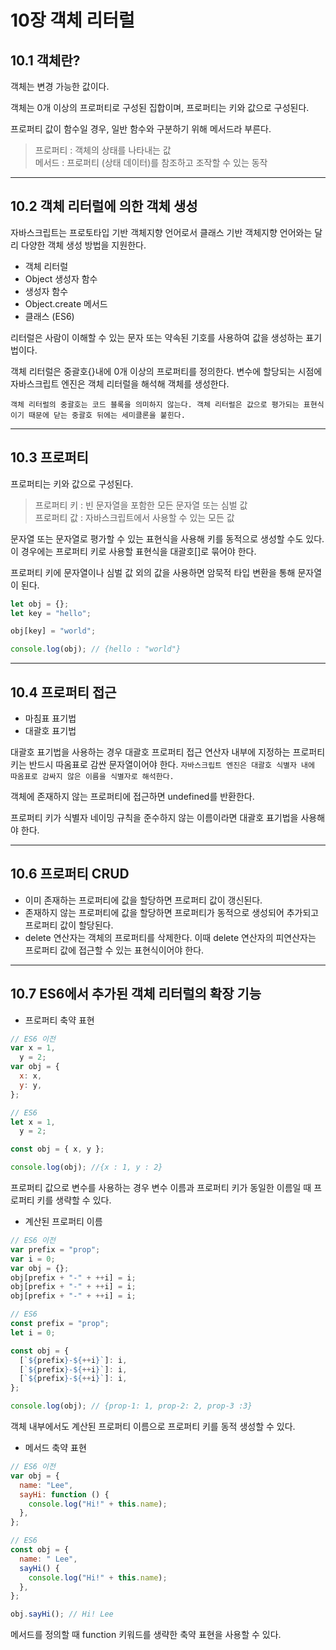 # 10장 객체 리터럴

## 10.1 객체란?

객체는 변경 가능한 값이다.

객체는 0개 이상의 프로퍼티로 구성된 집합이며, 프로퍼티는 키와 값으로 구성된다.

프로퍼티 값이 함수일 경우, 일반 함수와 구분하기 위해 메서드라 부른다.

> 프로퍼티 : 객체의 상태를 나타내는 값 <br/> 메서드 : 프로퍼티 (상태 데이터)를 참조하고 조작할 수 있는 동작

---

## 10.2 객체 리터럴에 의한 객체 생성

자바스크립트는 프로토타입 기반 객체지향 언어로서 클래스 기반 객체지향 언어와는 달리 다양한 객체 생성 방법을 지원한다.

- 객체 리터럴
- Object 생성자 함수
- 생성자 함수
- Object.create 메서드
- 클래스 (ES6)

리터럴은 사람이 이해할 수 있는 문자 또는 약속된 기호를 사용하여 값을 생성하는 표기법이다.

객체 리터럴은 중괄호{}내에 0개 이상의 프로퍼티를 정의한다. 변수에 할당되는 시점에 자바스크립트 엔진은 객체 리터럴을 해석해 객체를 생성한다.

`객체 리터럴의 중괄호는 코드 블록을 의미하지 않는다. 객체 리터럴은 값으로 평가되는 표현식이기 때문에 닫는 중괄호 뒤에는 세미클론을 붙힌다.`

---

## 10.3 프로퍼티

프로퍼티는 키와 값으로 구성된다.

> 프로퍼티 키 : 빈 문자열을 포함한 모든 문자열 또는 심벌 값 <br/>
> 프로퍼티 값 : 자바스크립트에서 사용할 수 있는 모든 값

문자열 또는 문자열로 평가할 수 있는 표현식을 사용해 키를 동적으로 생성할 수도 있다. 이 경우에는 프로퍼티 키로 사용할 표현식을 대괄호[]로 묶어야 한다.

프로퍼티 키에 문자열이나 심벌 값 외의 값을 사용하면 암묵적 타입 변환을 통해 문자열이 된다.

```javascript
let obj = {};
let key = "hello";

obj[key] = "world";

console.log(obj); // {hello : "world"}
```

---

## 10.4 프로퍼티 접근

- 마침표 표기법
- 대괄호 표기법

대괄호 표기법을 사용하는 경우 대괄호 프로퍼티 접근 연산자 내부에 지정하는 프로퍼티 키는 반드시 따옴표로 감싼 문자열이어야 한다. `자바스크립트 엔진은 대괄호 식별자 내에 따옴표로 감싸지 않은 이름을 식별자로 해석한다.`

객체에 존재하지 않는 프로퍼티에 접근하면 undefined를 반환한다.

프로퍼티 키가 식별자 네이밍 규칙을 준수하지 않는 이름이라면 대괄호 표기법을 사용해야 한다.

---

## 10.6 프로퍼티 CRUD

- 이미 존재하는 프로퍼티에 값을 할당하면 프로퍼티 값이 갱신된다.
- 존재하지 않는 프로퍼티에 값을 할당하면 프로퍼티가 동적으로 생성되어 추가되고 프로퍼티 값이 할당된다.
- delete 연산자는 객체의 프로퍼티를 삭제한다. 이때 delete 연산자의 피연산자는 프로퍼티 값에 접근할 수 있는 표현식이어야 한다.

---

## 10.7 ES6에서 추가된 객체 리터럴의 확장 기능

- 프로퍼티 축약 표현

```javascript
// ES6 이전
var x = 1,
  y = 2;
var obj = {
  x: x,
  y: y,
};

// ES6
let x = 1,
  y = 2;

const obj = { x, y };

console.log(obj); //{x : 1, y : 2}
```

프로퍼티 값으로 변수를 사용하는 경우 변수 이름과 프로퍼티 키가 동일한 이름일 때 프로퍼티 키를 생략할 수 있다.

- 계산된 프로퍼티 이름

```javascript
// ES6 이전
var prefix = "prop";
var i = 0;
var obj = {};
obj[prefix + "-" + ++i] = i;
obj[prefix + "-" + ++i] = i;
obj[prefix + "-" + ++i] = i;

// ES6
const prefix = "prop";
let i = 0;

const obj = {
  [`${prefix}-${++i}`]: i,
  [`${prefix}-${++i}`]: i,
  [`${prefix}-${++i}`]: i,
};

console.log(obj); // {prop-1: 1, prop-2: 2, prop-3 :3}
```

객체 내부에서도 계산된 프로퍼티 이름으로 프로퍼티 키를 동적 생성할 수 있다.

- 메서드 축약 표현

```javascript
// ES6 이전
var obj = {
  name: "Lee",
  sayHi: function () {
    console.log("Hi!" + this.name);
  },
};

// ES6
const obj = {
  name: " Lee",
  sayHi() {
    console.log("Hi!" + this.name);
  },
};

obj.sayHi(); // Hi! Lee
```

메서드를 정의할 때 function 키워드를 생략한 축약 표현을 사용할 수 있다.

